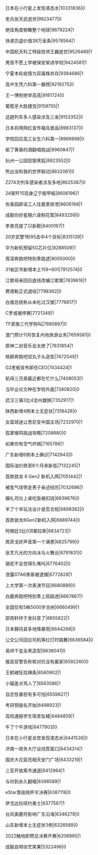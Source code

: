 日本在小行星上发现液态水|10331836|0

老兵张天武逝世|9923477|0

绝佳角度俯瞰整个地球|9679224|1

快递员盗价值38万金条|9576564|1

中国航天科工特级技师王巍逝世|9526489|1

男孩不愿上学被保安架进学校|9424581|1

宁夏本轮疫情为双毒株并存|9384686|1

高中生凭六科第一霸榜|9219275|0

王一博拒绝举高高|9181724|0

葡萄牙大胜捷克|9159755|1

这趟列车多人感染涉及三省|9153352|0

日本将用网红宣传福岛食品|8983137|0

学校回应高三女生六科第一|8966998|0

偷了黄昏的酒翻唱挑战|8960847|1

杭州一公园现银黑狐|8923552|0

熊出没和我的世界联动|8632061|0

Z274次列车感染者涉及多地|8625387|0

24架歼15现身辽宁舰甲板|8606196|1

佐香园辟谣工人往酱里排泄|8606168|1

成毅你好星期六录制花絮|8493259|0

李景亮提了只新鞋|8400167|1

20岁武警1秒95击中4个目标|8315139|1

华为新机预留5G芯片位|8288509|1

周深奔跑吧特别季路透|8055000|0

31省区市新增本土159+601|7912574|0

江歌母亲回应底线改编江歌案|7839616|1

费德勒正式退役|7798362|0

白俄总统称从未吃过汉堡|7776617|1

C罗或被停赛|7721349|1

TF家族三代学狗叫|7690897|0

澳门预计11月恢复内地旅游业务|7659581|0

原神二创音乐会太绝了|7631854|1

杨颖奔跑吧双丸子头造型|7472048|1

G2老板宣布卸任CEO|7434424|1

航母三兄弟最近都在忙什么|7408053|1

当毕业论文种在学校外面|7380820|0

武汉三镇3比4沧州雄狮|7352917|1

陕西新增4例本土无症状|7318426|0

女篮球迷让悉尼变中国主场|7232970|1

孤掌难鸣挑战攻略|7208880|0

如果你有空气炸锅|7165786|1

广东新增6例本土确诊|7142943|0

国际油价跌至8个月来新低|7132245|1

首款骁龙 8 Gen2 新机入网|7051442|1

被氢气球带走男子亲述经历|7032696|1

婚礼司仪上桌吃饭被扣钱|6939676|0

羊了个羊玩法设计是否合规|6898382|0

首款骁龙8Gen2新机入网|6889744|0

阿根廷3比0洪都拉斯|6834723|1

周菲戈好声音第一个满票|6825799|0

张艺凡光的方向冰与火舞台|6791831|0

骆驼不会觉得扎嘴吗|6776402|0

泄露GTA6黑客被逮捕|6772828|1

上大学第一次表演节目|6680889|0

白鹿奔跑吧特别季上班路透|6667867|1

全国仅有5株5000岁古树|6660499|1

邵雨轩终于发抖音了|6655822|1

日本静冈县多地降暴雨|6644268|0

公交公司回应司机等红灯时跳舞|6636584|0

易烊千玺全黑造型|6636041|0

俄高官警告称核对抗没有赢家|6592260|0

王鹤棣狂炫辣条|6580902|1

小猫差点骂人了|6563586|1

自恋性暴怒有多可怕|6559827|1

考研预报名开始|6498923|1

高校通报学生宿舍坠楼|6484859|1

牛了个牛游戏|6477903|0

日本在小行星龙宫发现液态水|6441526|0

济南一政务大厅设找茬窗口|6434314|1

国庆大花篮亮相天安门广场|6433219|1

三亚开放离市通道|6412964|1

与你到永久翻唱|6398589|1

eStar晋级挑杯半决赛|6387118|0

伊戈达拉续约勇士|6377567|1

台风奥鹿将影响广东沿海|6346278|0

山东新增本土无症状3例|6326589|0

2022触地即燃总决赛开赛|6206995|1

成毅自带综艺笑果|5322496|0

